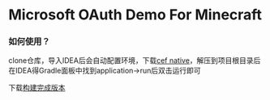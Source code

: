 # Microsoft OAuth Demo For Minecraft

### 如何使用？

clone仓库，导入IDEA后会自动配置环境，下载[cef native](https://shandiankulishe.lanzoux.com/i5FWrkhfkmj)，解压到项目根目录后在IDEA得Gradle面板中找到application->run后双击运行即可

下载[构建完成版本](https://shandiankulishe.lanzoux.com/iDKzukhfdaf)